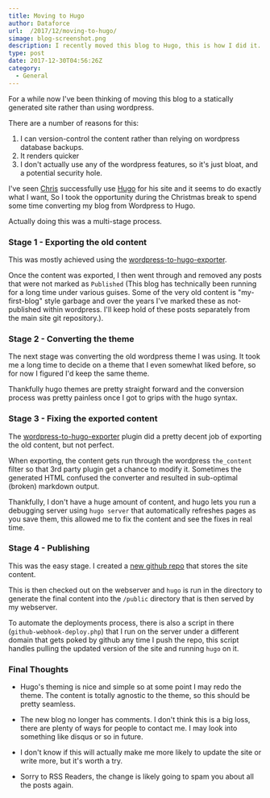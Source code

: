 ```yaml
---
title: Moving to Hugo
author: Dataforce
url:  /2017/12/moving-to-hugo/
simage: blog-screenshot.png
description: I recently moved this blog to Hugo, this is how I did it. Kind of.
type: post
date: 2017-12-30T04:56:26Z
category:
  - General
---
```


For a while now I've been thinking of moving this blog to a statically generated site rather than using wordpress.

There are a number of reasons for this:

  1. I can version-control the content rather than relying on wordpress database backups.
  2. It renders quicker
  3. I don't actually use any of the wordpress features, so it's just bloat, and a potential security hole.

I've seen [Chris](https://chameth.com/) successfully use [Hugo](https://gohugo.io/) for his site and it seems to do exactly what I want, So I took the opportunity during the Christmas break to spend some time converting my blog from Wordpress to Hugo.

Actually doing this was a multi-stage process.

### Stage 1 - Exporting the old content

This was mostly achieved using the [wordpress-to-hugo-exporter](https://github.com/SchumacherFM/wordpress-to-hugo-exporter).

Once the content was exported, I then went through and removed any posts that were not marked as `Published` (This blog has technically been running for a long time under various guises. Some of the very old content is "my-first-blog" style garbage and over the years I've marked these as not-published within wordpress. I'll keep hold of these posts separately from the main site git repository.).

### Stage 2 - Converting the theme

The next stage was converting the old wordpress theme I was using. It took me a long time to decide on a theme that I even somewhat liked before, so for now I figured I'd keep the same theme.

Thankfully hugo themes are pretty straight forward and the conversion process was pretty painless once I got to grips with the hugo syntax.

### Stage 3 - Fixing the exported content

The [wordpress-to-hugo-exporter](https://github.com/SchumacherFM/wordpress-to-hugo-exporter) plugin did a pretty decent job of exporting the old content, but not perfect.

When exporting, the content gets run through the wordpress `the_content` filter so that 3rd party plugin get a chance to modify it. Sometimes the generated HTML confused the converter and resulted in sub-optimal (broken) markdown output.

Thankfully, I don't have a huge amount of content, and hugo lets you run a debugging server using `hugo server` that automatically refreshes pages as you save them, this allowed me to fix the content and see the fixes in real time.

### Stage 4 - Publishing

This was the easy stage. I created a [new github repo](http://github.com/shanemcc/blog.dataforce.org.uk) that stores the site content.

This is then checked out on the webserver and `hugo` is run in the directory to generate the final content into the `/public` directory that is then served by my webserver.

To automate the deployments process, there is also a script in there (`github-webhook-deploy.php`) that I run on the server under a different domain that gets poked by github any time I push the repo, this script handles pulling the updated version of the site and running `hugo` on it.

### Final Thoughts

 - Hugo's theming is nice and simple so at some point I may redo the theme. The content is totally agnostic to the theme, so this should be pretty seamless.

 - The new blog no longer has comments. I don't think this is a big loss, there are plenty of ways for people to contact me. I may look into something like disqus or so in future.

 - I don't know if this will actually make me more likely to update the site or write more, but it's worth a try.

 - Sorry to RSS Readers, the change is likely going to spam you about all the posts again.
